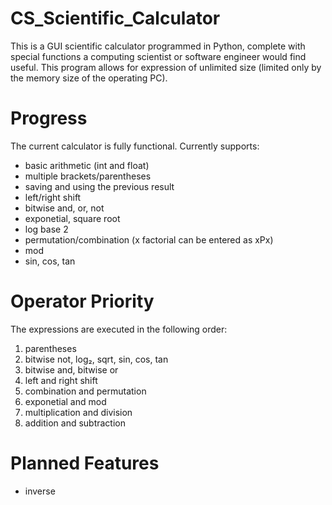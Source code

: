 # CS_Scientific_Calculator

This is a GUI scientific calculator programmed in Python, complete with special functions a computing scientist or software engineer would find useful. This program allows for expression of unlimited size (limited only by the memory size of the operating PC).

# Progress
The current calculator is fully functional. Currently supports:
- basic arithmetic (int and float)
- multiple brackets/parentheses
- saving and using the previous result
- left/right shift
- bitwise and, or, not
- exponetial, square root
- log base 2
- permutation/combination (x factorial can be entered as xPx)
- mod
- sin, cos, tan

# Operator Priority
The expressions are executed in the following order:
1. parentheses
2. bitwise not, log₂, sqrt, sin, cos, tan
3. bitwise and, bitwise or
4. left and right shift
5. combination and permutation
6. exponetial and mod
7. multiplication and division
8. addition and subtraction

# Planned Features
- inverse
